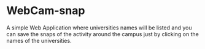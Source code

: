 # WebCam-snap
A simple Web Application where universities names will be listed and you can save the snaps of the activity around the campus just by clicking on the names of the universities.
